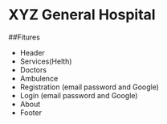 # XYZ General Hospital

##Fitures
* Header
* Services(Helth)
* Doctors
* Ambulence
* Registration (email password and Google)
* Login (email password and Google)
* About
* Footer
